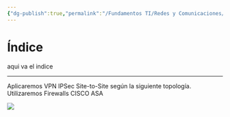 ```yaml
---
{"dg-publish":true,"permalink":"/Fundamentos TI/Redes y Comunicaciones/IP SEC site-to-site con Firewall CISCO ASA/"}
---
```


# Índice

aqui va el indice

---

Aplicaremos VPN IPSec Site-to-Site según la siguiente topología. Utilizaremos Firewalls CISCO ASA

![](https://i.imgur.com/y8bP6Ht.png)
